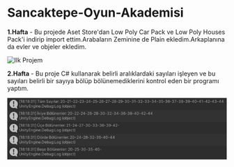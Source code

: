 # Sancaktepe-Oyun-Akademisi 

**1.Hafta** - Bu projede Aset Store'dan Low Poly Car Pack ve Low Poly Houses Pack'i indirip import ettim.Arabaların Zeminine de Plain ekledim.Arkaplanına da evler ve objeler ekledim.

![Ilk Projem](https://github.com/EfeErsan/Sancaktepe-Oyun-Akedemisi/blob/main/Ilk%20Proje/images/Ilk%20Projem.png)

**2.Hafta** - Bu proje C# kullanarak belirli aralıklardaki sayıları işleyen ve bu sayıları belirli bir sayıya bölüp bölünemediklerini kontrol eden bir programı yaptım.

![Ilk Projem](https://github.com/EfeErsan/Sancaktepe-Oyun-Akademisi/blob/main/2.Hafta/images/Ekran%20Resmi%202023-12-17%2018.18.42.png?raw=true)
